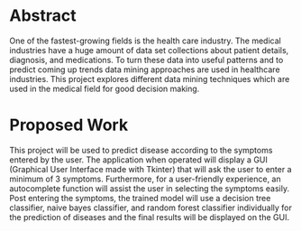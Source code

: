 # Abstract
One of the fastest-growing fields is the health care industry. The medical industries have a huge amount of data set collections about patient details, diagnosis, and medications. To turn these data into useful patterns and to predict coming up trends data mining approaches are used in healthcare industries. This project explores different data mining techniques which are used in the medical field for good decision making. 

# Proposed Work 
This project will be used to predict disease according to the symptoms entered by the user. The application when operated will display a GUI (Graphical User Interface made with Tkinter) that will ask the user to enter a minimum of 3 symptoms. Furthermore, for a user-friendly experience, an autocomplete function will assist the user in selecting the symptoms easily. Post entering the symptoms, the trained model will use a decision tree classifier, naive bayes classifier, and random forest classifier individually for the prediction of diseases and the final results will be displayed on the GUI.

